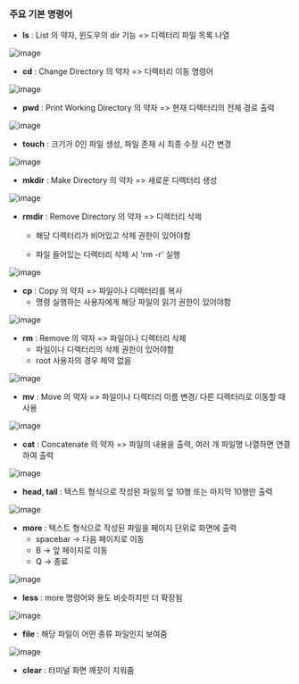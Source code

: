 ### 주요 기본 명령어

- **ls** : List 의 약자, 윈도우의 dir 기능 => 디렉터리 파일 목록 나열

![image](https://github.com/myeongjinbb/SystemProgrammin-Linux/assets/115711955/5d824a98-9f5d-44d9-af4b-fac2ecfaa42b)

- **cd** : Change Directory 의 약자 => 디렉터리 이동 명령어

![image](https://github.com/myeongjinbb/SystemProgrammin-Linux/assets/115711955/f25d16b5-0c8e-4b24-9da3-1ee6d5b53a1b)

- **pwd** : Print Working Directory 의 약자 => 현재 디렉터리의 전체 경로 출력

![image](https://github.com/myeongjinbb/SystemProgrammin-Linux/assets/115711955/2d340868-647f-4090-b659-0ed5de924eba)

- **touch** : 크기가 0인 파일 생성, 파일 존재 시 최종 수정 시간 변경

![image](https://github.com/myeongjinbb/SystemProgrammin-Linux/assets/115711955/080b0580-736e-4f5a-b025-077f5cae3548)

- **mkdir** : Make Directory 의 약자 => 새로운 디렉터리 생성

![image](https://github.com/myeongjinbb/SystemProgrammin-Linux/assets/115711955/e591b038-6cad-4a53-86fe-8107905c1ac4)

-  **rmdir** : Remove Directory 의 약자 => 디렉터리 삭제 

   - 해당 디렉터리가 비어있고 삭제 권한이 있어야함

   - 파일 들어있는 디렉터리 삭제 시 'rm -r' 실행

![image](https://github.com/myeongjinbb/SystemProgrammin-Linux/assets/115711955/02b02c03-cb1f-4173-9c87-4d11f9902994)

- **cp** : Copy 의 약자 => 파일이나 디렉터리를 복사
  - 명령 실행하는 사용자에게 해당 파일의 읽기 권한이 있어야함

![image](https://github.com/myeongjinbb/SystemProgrammin-Linux/assets/115711955/54526bdc-03b1-4865-a107-a82b6593f145)

- **rm** : Remove 의 약자 => 파일이나 디렉터리 삭제
  - 파일이나 디렉터리의 삭제 권한이 있어야함
  - root 사용자의 경우 제약 없음

![image](https://github.com/myeongjinbb/SystemProgrammin-Linux/assets/115711955/ec4544c9-ce1f-4284-88b5-fdad4506e506)

- **mv** : Move 의 약자 => 파일이나 디렉터리 이름 변경/ 다른 디렉터리로 이동할 때 사용

![image](https://github.com/myeongjinbb/SystemProgrammin-Linux/assets/115711955/d734f982-0f34-4cbc-b5d4-fc5ac4a48d5d)

- **cat** : Concatenate 의 약자 => 파일의 내용을 출력, 여러 개 파일명 나열하면 연결하여 출력

![image](https://github.com/myeongjinbb/SystemProgrammin-Linux/assets/115711955/32c62b6f-1716-468f-a7ea-b6c089bba2c2)

- **head, tail** : 텍스트 형식으로 작성된 파일의 앞 10행 또는 마지막 10행만 출력

![image](https://github.com/myeongjinbb/SystemProgrammin-Linux/assets/115711955/49b2d37d-1661-4037-bd50-837de2674643)

- **more** : 텍스트 형식으로 작성된 파일을 페이지 단위로 화면에 출력
  - spacebar -> 다음 페이지로 이동
  - B -> 앞 페이지로 이동
  - Q -> 종료

![image](https://github.com/myeongjinbb/SystemProgrammin-Linux/assets/115711955/fc96b933-421a-4853-a57b-cf818416af96)

- **less** : more 명령어와 용도 비슷하지만 더 확장됨

![image](https://github.com/myeongjinbb/SystemProgrammin-Linux/assets/115711955/0a161c4e-b093-4a71-b9c2-ec2f89a798a4)

- **file** : 해당 파일이 어떤 종류 파일인지 보여줌

![image](https://github.com/myeongjinbb/SystemProgrammin-Linux/assets/115711955/50ed3c60-843b-4d44-806b-a9a7cef211e4)

- **clear** : 터미널 화면 깨끗이 지워줌

